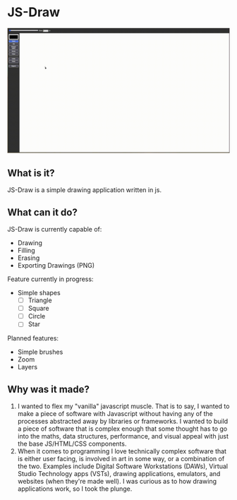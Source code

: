 # JS-Draw

![js-draw demo gif](./assets/js-draw-demo.gif)

## What is it?
JS-Draw is a simple drawing application written in js.

## What can it do?
JS-Draw is currently capable of:
- Drawing
- Filling
- Erasing
- Exporting Drawings (PNG)

Feature currently in progress: 
- Simple shapes 
    - [ ] Triangle
    - [ ] Square
    - [ ] Circle
    - [ ] Star

Planned features:
- Simple brushes
- Zoom
- Layers

## Why was it made?
1. I wanted to flex my "vanilla" javascript muscle. That is to say, I wanted to make
    a piece of software with Javascript without having any of the processes abstracted away
    by libraries or frameworks. I wanted to build a piece of software that is complex enough
    that some thought has to go into the maths, data structures, performance, and visual appeal
    with just the base JS/HTML/CSS components.
2. When it comes to programming I love technically complex software that is either user facing, is
    involved in art in some way, or a combination of the two.
    Examples include Digital Software Workstations (DAWs), Virtual Studio Technology apps (VSTs),
    drawing applications, emulators, and websites (when they're made well). I was curious as to how
    drawing applications work, so I took the plunge.
